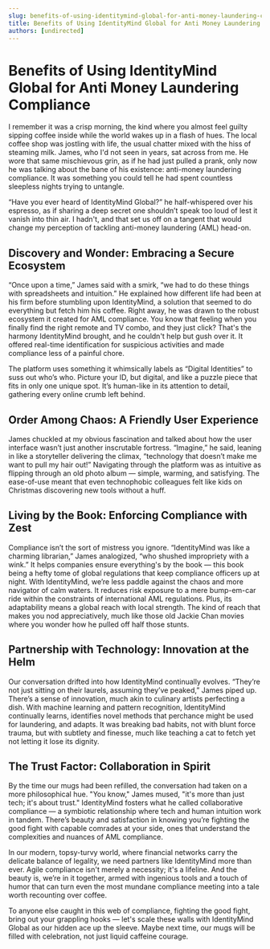 ```yaml
---
slug: benefits-of-using-identitymind-global-for-anti-money-laundering-compliance
title: Benefits of Using IdentityMind Global for Anti Money Laundering Compliance
authors: [undirected]
---
```



# Benefits of Using IdentityMind Global for Anti Money Laundering Compliance

I remember it was a crisp morning, the kind where you almost feel guilty sipping coffee inside while the world wakes up in a flash of hues. The local coffee shop was jostling with life, the usual chatter mixed with the hiss of steaming milk. James, who I'd not seen in years, sat across from me. He wore that same mischievous grin, as if he had just pulled a prank, only now he was talking about the bane of his existence: anti-money laundering compliance. It was something you could tell he had spent countless sleepless nights trying to untangle.

“Have you ever heard of IdentityMind Global?” he half-whispered over his espresso, as if sharing a deep secret one shouldn’t speak too loud of lest it vanish into thin air. I hadn't, and that set us off on a tangent that would change my perception of tackling anti-money laundering (AML) head-on.

## Discovery and Wonder: Embracing a Secure Ecosystem

“Once upon a time,” James said with a smirk, “we had to do these things with spreadsheets and intuition.” He explained how different life had been at his firm before stumbling upon IdentityMind, a solution that seemed to do everything but fetch him his coffee. Right away, he was drawn to the robust ecosystem it created for AML compliance. You know that feeling when you finally find the right remote and TV combo, and they just click? That's the harmony IdentityMind brought, and he couldn't help but gush over it. It offered real-time identification for suspicious activities and made compliance less of a painful chore.

The platform uses something it whimsically labels as “Digital Identities” to suss out who’s who. Picture your ID, but digital, and like a puzzle piece that fits in only one unique spot. It’s human-like in its attention to detail, gathering every online crumb left behind.

## Order Among Chaos: A Friendly User Experience

James chuckled at my obvious fascination and talked about how the user interface wasn’t just another inscrutable fortress. “Imagine,” he said, leaning in like a storyteller delivering the climax, “technology that doesn’t make me want to pull my hair out!” Navigating through the platform was as intuitive as flipping through an old photo album — simple, warming, and satisfying. The ease-of-use meant that even technophobic colleagues felt like kids on Christmas discovering new tools without a huff.

## Living by the Book: Enforcing Compliance with Zest

Compliance isn’t the sort of mistress you ignore. “IdentityMind was like a charming librarian,” James analogized, “who shushed impropriety with a wink.” It helps companies ensure everything's by the book — this book being a hefty tome of global regulations that keep compliance officers up at night. With IdentityMind, we’re less paddle against the chaos and more navigator of calm waters. It reduces risk exposure to a mere bump-em-car ride within the constraints of international AML regulations. Plus, its adaptability means a global reach with local strength. The kind of reach that makes you nod appreciatively, much like those old Jackie Chan movies where you wonder how he pulled off half those stunts.

## Partnership with Technology: Innovation at the Helm

Our conversation drifted into how IdentityMind continually evolves. “They’re not just sitting on their laurels, assuming they’ve peaked,” James piped up. There’s a sense of innovation, much akin to culinary artists perfecting a dish. With machine learning and pattern recognition, IdentityMind continually learns, identifies novel methods that perchance might be used for laundering, and adapts. It was breaking bad habits, not with blunt force trauma, but with subtlety and finesse, much like teaching a cat to fetch yet not letting it lose its dignity.

## The Trust Factor: Collaboration in Spirit

By the time our mugs had been refilled, the conversation had taken on a more philosophical hue. "You know," James mused, "it's more than just tech; it's about trust." IdentityMind fosters what he called collaborative compliance — a symbiotic relationship where tech and human intuition work in tandem. There’s beauty and satisfaction in knowing you’re fighting the good fight with capable comrades at your side, ones that understand the complexities and nuances of AML compliance.

In our modern, topsy-turvy world, where financial networks carry the delicate balance of legality, we need partners like IdentityMind more than ever. Agile compliance isn't merely a necessity; it's a lifeline. And the beauty is, we’re in it together, armed with ingenious tools and a touch of humor that can turn even the most mundane compliance meeting into a tale worth recounting over coffee.

To anyone else caught in this web of compliance, fighting the good fight, bring out your grappling hooks — let's scale these walls with IdentityMind Global as our hidden ace up the sleeve. Maybe next time, our mugs will be filled with celebration, not just liquid caffeine courage.